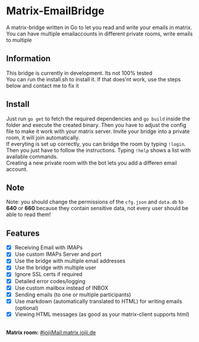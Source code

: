 # Matrix-EmailBridge
A matrix-bridge written in Go to let you read and write your emails in matrix. You can have multiple emailaccounts in different private rooms, write emails to multiple 

## Information
This bridge is currently in development. Its not 100% tested
<br>
You can run the install.sh to install it. If that does'nt work, use the steps below and contact me to fix it
<br>

## Install
Just run <code>go get</code> to fetch the required dependencies and <code>go build</code> inside the folder and execute the created binary. Then you have to adjust the config file to make it work with your matrix server.
Invite your bridge into a private room, it will join automatically.
<br>If everyting is set up correctly, you can bridge the room by typing <code>!login</code>. Then you just have to follow the instructions. Typing <code>!help</code> shows a list with available commands.<br>Creating a new private room with the bot lets you add a differen email account.<br>

## Note
Note: you should change the permissions of the <code>cfg.json</code> and <code>data.db</code> to <b>640</b> or <b>660</b> because they contain sensitive data, not every user should be able to read them!

## Features
- [X]  Receiving Email with IMAPs
- [X]  Use custom IMAPs Server and port
- [X]  Use the bridge with multiple email addresses
- [X]  Use the bridge with multiple user
- [X]  Ignore SSL certs if required
- [X]  Detailed error codes/logging 
- [X]  Use custom mailbox instead of INBOX
- [X]  Sending emails (to one or multiple participants)
- [X]  Use markdown (automatically translated to HTML) for writing emails (optional)
- [X]  Viewing HTML messages (as good as your matrix-client supports html)

<br>
<b>Matrix room:</b> <a href="https://matrix.to/#/#jojiiMail:matrix.jojii.de" target="_blank">#jojiiMail:matrix.jojii.de</a>
